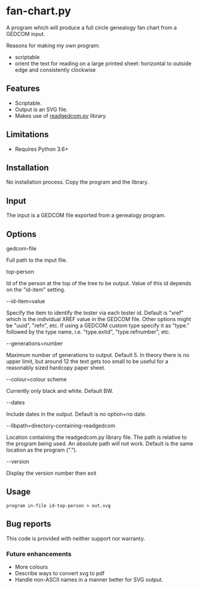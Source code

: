 # fan-chart.py

A program which will produce a full circle genealogy fan chart from a GEDCOM input.

Reasons for making my own program:

- scriptable
- orient the text for reading on a large printed sheet: horizontal to outside edge and consistently clockwise

## Features

- Scriptable.
- Output is an SVG file.
- Makes use of [readgedcom.py](https://github.com/johnandrea/readgedcom) library.

## Limitations

- Requires Python 3.6+

## Installation

No installation process. Copy the program and the library.

## Input

The input is a GEDCOM file exported from a genealogy program.

## Options

gedcom-file

Full path to the input file.

top-person

Id of the person at the top of the tree to be output. Value of this id depends on the "id-item" setting.

--id-item=value

Specify the item to identify the tester via each tester id. Default is "xref" which is the individual
XREF value in the GEDCOM file.
Other options might be "uuid", "refn", etc. If using a GEDCOM custom type specify it as "type." followed by
the type name, i.e. "type.extid", "type.refnumber", etc.

--generations=number

Maximum number of generations to output. Default 5.
In theory there is no upper limit, but around 12 the text gets too small to be useful for a reasonably
sized hardcopy paper sheet.

--colour=colour scheme

Currently only black and white.
Default BW.

--dates

Include dates in the output. Default is no option=no date.

--libpath=directory-containing-readgedcom

Location containing the readgedcom.py library file. The path is relative to the program being used. An absolute path will not work. Default is the same location as the program (".").

--version 

Display the version number then exit

## Usage

```
program in-file id-top-person > out.svg
```

## Bug reports

This code is provided with neither support nor warranty.

### Future enhancements

- More colours
- Describe ways to convert svg to pdf
- Handle non-ASCII names in a manner better for SVG output.

